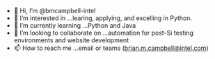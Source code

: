 - 👋 Hi, I’m @bmcampbell-intel
- 👀 I’m interested in ...learing, applying, and excelling in Python.
- 🌱 I’m currently learning ...Python and Java
- 💞️ I’m looking to collaborate on ...automation for post-Si testing environments and website development
- 📫 How to reach me ...email or teams (brian.m.campbell@intel.com)

<!---
bmcampbell-intel/bmcampbell-intel is a ✨ special ✨ repository because its `README.md` (this file) appears on your GitHub profile.
You can click the Preview link to take a look at your changes.
--->
